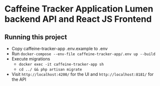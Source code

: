 # Caffeine Tracker Application Lumen backend API and React JS Frontend

## Running this project

- Copy caffeine-tracker-app .env.example to .env
- Run `docker-compose --env-file caffeine-tracker-app/.env up --build`
- Execute migrations
    - `docker exec -it caffeine-tracker-app sh`
    - `cd ../ && php artisan migrate`
- Visit `http://localhost:4200/` for the UI and `http://localhost:8181/` for the API